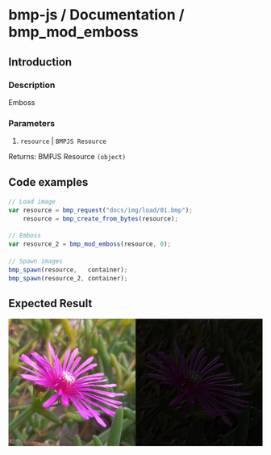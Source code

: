# bmp-js / Documentation / bmp_mod_emboss
## Introduction

### Description

Emboss

### Parameters

1. `resource` | `BMPJS Resource`

Returns: BMPJS Resource `(object)`

## Code examples

```js
// Load image
var resource = bmp_request("docs/img/load/01.bmp");
    resource = bmp_create_from_bytes(resource);

// Emboss
var resource_2 = bmp_mod_emboss(resource, 0);

// Spawn images
bmp_spawn(resource,   container);
bmp_spawn(resource_2, container);
```

## Expected Result

![expected-result](./img/034.png)
